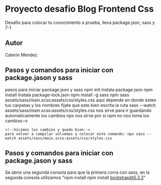 # Proyecto desafio Blog Frontend Css

Desafio para colocar tu conocimiento a prueba, lleva package.json, sass y 7-1 

## Autor

Caterin Mendez 

## Pasos y comandos para iniciar con package.jason y sass

pasos para iniciar package.json y sass
    npm init instala package json
    npm install instala package-lock.json
    npm install -g sass 
    npm sass assets/sass/main.scss:assets/css/styles.css aqui depende en donde esten tus carpetas y los nombres fijate que este bien escrita la ruta
    sass --watch assets/sass/main.scss:assets/css/styles.css nos sirve para ir guardando automaticamente los cambios
    npx nos sirve por si npm no nos toma los cambios-->

    <!--hicimos los cambios y quedo bien-->
    para volver a compilar volvemos a colocar este comando: npx sass --watch assets/sass/main.scss:assets/css/styles.css
    
## Pasos y comandos para iniciar con package.jason y sass

Se abrio una segunda consola para que la primera corra con sass, en la segunda consola utilizamos "npm install npm install bootstrap@5.3.3"
